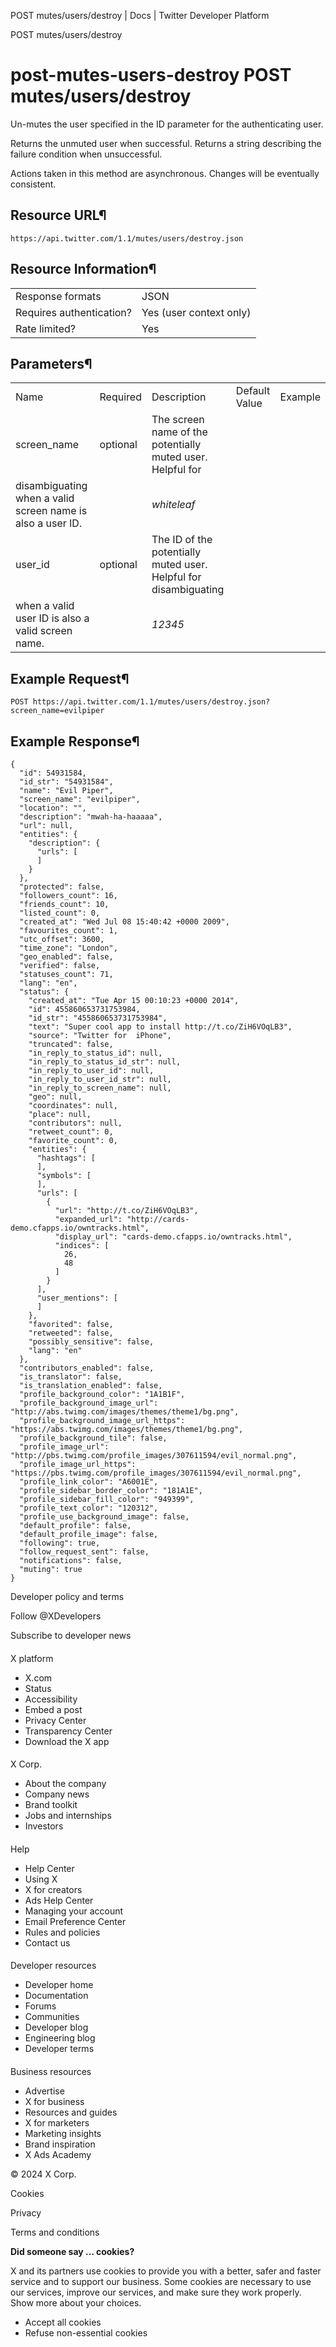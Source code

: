 
POST mutes/users/destroy | Docs | Twitter Developer Platform 

POST mutes/users/destroy

post-mutes-users-destroy
POST mutes/users/destroy
========================

Un-mutes the user specified in the ID parameter for the
authenticating user.

Returns the unmuted user when successful. Returns a string describing
the failure condition when unsuccessful.

Actions taken in this method are asynchronous. Changes will be
eventually consistent.

Resource URL¶
-------------

`https://api.twitter.com/1.1/mutes/users/destroy.json`

Resource Information¶
---------------------

|  |  |
| --- | --- |
| Response formats | JSON |
| Requires authentication? | Yes (user context only) |
| Rate limited? | Yes |

Parameters¶
-----------

|  |  |  |  |  |
| --- | --- | --- | --- | --- |
| Name | Required | Description | Default Value | Example |
| screen\_name | optional | The screen name of the potentially muted user. Helpful for
disambiguating when a valid screen name is also a user ID. |  | *whiteleaf* |
| user\_id | optional | The ID of the potentially muted user. Helpful for disambiguating
when a valid user ID is also a valid screen name. |  | *12345* |

Example Request¶
----------------

`POST https://api.twitter.com/1.1/mutes/users/destroy.json?screen_name=evilpiper`

Example Response¶
-----------------

```
{
  "id": 54931584,
  "id_str": "54931584",
  "name": "Evil Piper",
  "screen_name": "evilpiper",
  "location": "",
  "description": "mwah-ha-haaaaa",
  "url": null,
  "entities": {
    "description": {
      "urls": [
      ]
    }
  },
  "protected": false,
  "followers_count": 16,
  "friends_count": 10,
  "listed_count": 0,
  "created_at": "Wed Jul 08 15:40:42 +0000 2009",
  "favourites_count": 1,
  "utc_offset": 3600,
  "time_zone": "London",
  "geo_enabled": false,
  "verified": false,
  "statuses_count": 71,
  "lang": "en",
  "status": {
    "created_at": "Tue Apr 15 00:10:23 +0000 2014",
    "id": 455860653731753984,
    "id_str": "455860653731753984",
    "text": "Super cool app to install http://t.co/ZiH6VOqLB3",
    "source": "Twitter for  iPhone",
    "truncated": false,
    "in_reply_to_status_id": null,
    "in_reply_to_status_id_str": null,
    "in_reply_to_user_id": null,
    "in_reply_to_user_id_str": null,
    "in_reply_to_screen_name": null,
    "geo": null,
    "coordinates": null,
    "place": null,
    "contributors": null,
    "retweet_count": 0,
    "favorite_count": 0,
    "entities": {
      "hashtags": [
      ],
      "symbols": [
      ],
      "urls": [
        {
          "url": "http://t.co/ZiH6VOqLB3",
          "expanded_url": "http://cards-demo.cfapps.io/owntracks.html",
          "display_url": "cards-demo.cfapps.io/owntracks.html",
          "indices": [
            26,
            48
          ]
        }
      ],
      "user_mentions": [
      ]
    },
    "favorited": false,
    "retweeted": false,
    "possibly_sensitive": false,
    "lang": "en"
  },
  "contributors_enabled": false,
  "is_translator": false,
  "is_translation_enabled": false,
  "profile_background_color": "1A1B1F",
  "profile_background_image_url": "http://abs.twimg.com/images/themes/theme1/bg.png",
  "profile_background_image_url_https": "https://abs.twimg.com/images/themes/theme1/bg.png",
  "profile_background_tile": false,
  "profile_image_url": "http://pbs.twimg.com/profile_images/307611594/evil_normal.png",
  "profile_image_url_https": "https://pbs.twimg.com/profile_images/307611594/evil_normal.png",
  "profile_link_color": "A6001E",
  "profile_sidebar_border_color": "181A1E",
  "profile_sidebar_fill_color": "949399",
  "profile_text_color": "120312",
  "profile_use_background_image": false,
  "default_profile": false,
  "default_profile_image": false,
  "following": true,
  "follow_request_sent": false,
  "notifications": false,
  "muting": true
}
```

Developer policy and terms

Follow @XDevelopers

Subscribe to developer news

#### 
 X platform

* X.com
* Status
* Accessibility
* Embed a post
* Privacy Center
* Transparency Center
* Download the X app

#### 
 X Corp.

* About the company
* Company news
* Brand toolkit
* Jobs and internships
* Investors

#### 
 Help

* Help Center
* Using X
* X for creators
* Ads Help Center
* Managing your account
* Email Preference Center
* Rules and policies
* Contact us

#### 
 Developer resources

* Developer home
* Documentation
* Forums
* Communities
* Developer blog
* Engineering blog
* Developer terms

#### 
 Business resources

* Advertise
* X for business
* Resources and guides
* X for marketers
* Marketing insights
* Brand inspiration
* X Ads Academy

 © 2024 X Corp.

Cookies

Privacy

Terms and conditions

**Did someone say … cookies?**  

 X and its partners use cookies to provide you with a better, safer and
 faster service and to support our business. Some cookies are necessary to use
 our services, improve our services, and make sure they work properly.
 Show more about your choices.

* Accept all cookies
* Refuse non-essential cookies